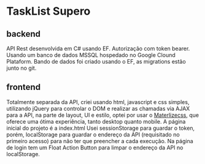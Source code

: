 # TaskList Supero

## backend

API Rest desenvolvida em C# usando EF. Autorização com token bearer.
Usando um banco de dados MSSQL hospedado no Google Clound Plataform.
Bando de dados foi criado usando o EF, as migrations estão junto no git.


## frontend

Totalmente separada da API, criei usando html, javascript e css simples, utilizando jQuery para controlar o DOM e realizar as chamadas via AJAX para a API, na parte de layout, UI e estilo, optei por usar o [Materlizecss](https://materializecss.com/), que oferece uma ótima experiência, tanto desktop quanto mobile.
A página inicial do projeto é a index.html
Usei sessionStorage para guardar o token, porém, localStorage para guardar o endereço da API (requisitado no primeiro acesso) para não ter que preencher a cada execução. Na página de login tem um Float Action Button para limpar o endereço da API no localStorage.


